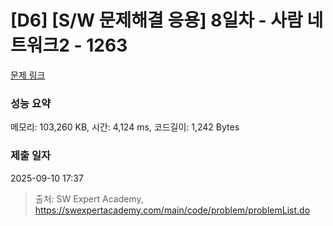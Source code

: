 # [D6] [S/W 문제해결 응용] 8일차 - 사람 네트워크2 - 1263 

[문제 링크](https://swexpertacademy.com/main/code/problem/problemDetail.do?contestProbId=AV18P2B6Iu8CFAZN) 

### 성능 요약

메모리: 103,260 KB, 시간: 4,124 ms, 코드길이: 1,242 Bytes

### 제출 일자

2025-09-10 17:37



> 출처: SW Expert Academy, https://swexpertacademy.com/main/code/problem/problemList.do